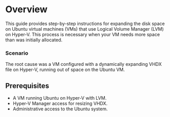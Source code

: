 # Overview

This guide provides step-by-step instructions for expanding the disk space on Ubuntu virtual machines (VMs) that use Logical Volume Manager (LVM) on Hyper-V. This process is necessary when your VM needs more space than was initially allocated.

### Scenario
The root cause was a VM configured with a dynamically expanding VHDX file on Hyper-V, running out of space on the Ubuntu VM.

## Prerequisites
- A VM running Ubuntu on Hyper-V with LVM.
- Hyper-V Manager access for resizing VHDX.
- Administrative access to the Ubuntu system.